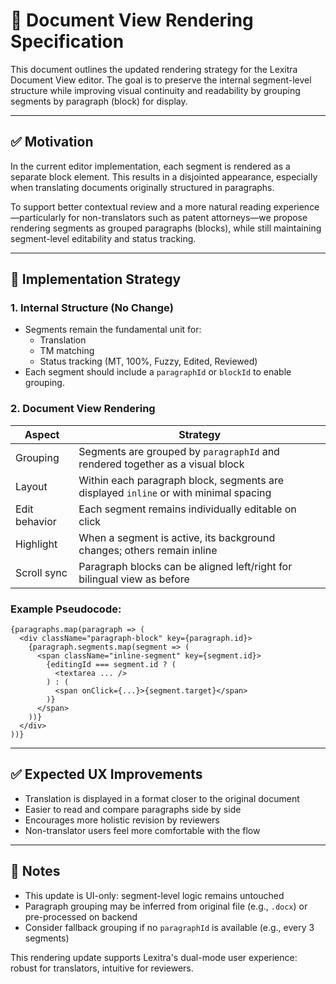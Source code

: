 

# 📄 Document View Rendering Specification

This document outlines the updated rendering strategy for the Lexitra Document View editor. The goal is to preserve the internal segment-level structure while improving visual continuity and readability by grouping segments by paragraph (block) for display.

---

## ✅ Motivation

In the current editor implementation, each segment is rendered as a separate block element. This results in a disjointed appearance, especially when translating documents originally structured in paragraphs.

To support better contextual review and a more natural reading experience—particularly for non-translators such as patent attorneys—we propose rendering segments as grouped paragraphs (blocks), while still maintaining segment-level editability and status tracking.

---

## 🔧 Implementation Strategy

### 1. Internal Structure (No Change)
- Segments remain the fundamental unit for:
  - Translation
  - TM matching
  - Status tracking (MT, 100%, Fuzzy, Edited, Reviewed)
- Each segment should include a `paragraphId` or `blockId` to enable grouping.

### 2. Document View Rendering

| Aspect        | Strategy |
|---------------|----------|
| Grouping      | Segments are grouped by `paragraphId` and rendered together as a visual block |
| Layout        | Within each paragraph block, segments are displayed `inline` or with minimal spacing |
| Edit behavior | Each segment remains individually editable on click |
| Highlight     | When a segment is active, its background changes; others remain inline |
| Scroll sync   | Paragraph blocks can be aligned left/right for bilingual view as before |

### Example Pseudocode:

```tsx
{paragraphs.map(paragraph => (
  <div className="paragraph-block" key={paragraph.id}>
    {paragraph.segments.map(segment => (
      <span className="inline-segment" key={segment.id}>
        {editingId === segment.id ? (
          <textarea ... />
        ) : (
          <span onClick={...}>{segment.target}</span>
        )}
      </span>
    ))}
  </div>
))}
```

---

## ✅ Expected UX Improvements

- Translation is displayed in a format closer to the original document
- Easier to read and compare paragraphs side by side
- Encourages more holistic revision by reviewers
- Non-translator users feel more comfortable with the flow

---

## 📎 Notes

- This update is UI-only: segment-level logic remains untouched
- Paragraph grouping may be inferred from original file (e.g., `.docx`) or pre-processed on backend
- Consider fallback grouping if no `paragraphId` is available (e.g., every 3 segments)

This rendering update supports Lexitra's dual-mode user experience: robust for translators, intuitive for reviewers.